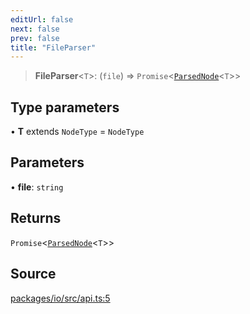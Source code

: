 ```yaml
---
editUrl: false
next: false
prev: false
title: "FileParser"
---
```


> **FileParser**\<`T`\>: (`file`) => `Promise`\<[`ParsedNode`](ParsedNode.md)\<`T`\>\>

## Type parameters

• **T** extends `NodeType` = `NodeType`

## Parameters

• **file**: `string`

## Returns

`Promise`\<[`ParsedNode`](ParsedNode.md)\<`T`\>\>

## Source

[packages/io/src/api.ts:5](https://github.com/nodenogg-in/alpha-p2p/blob/d3c0d0ee190bdee84f8272463e9c5efc8c84f42d/packages/io/src/api.ts#L5)
